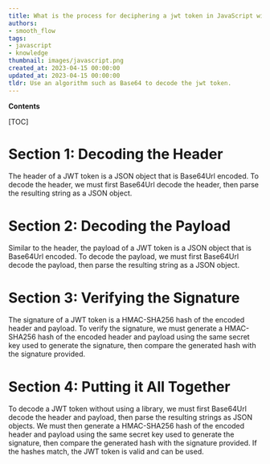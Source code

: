 ```yaml
---
title: What is the process for deciphering a jwt token in JavaScript without using a library?
authors:
- smooth_flow
tags:
- javascript
- knowledge
thumbnail: images/javascript.png
created_at: 2023-04-15 00:00:00
updated_at: 2023-04-15 00:00:00
tldr: Use an algorithm such as Base64 to decode the jwt token.
---
```


**Contents**

[TOC]

# Section 1: Decoding the Header

The header of a JWT token is a JSON object that is Base64Url encoded. To decode the header, we must first Base64Url decode the header, then parse the resulting string as a JSON object.

# Section 2: Decoding the Payload

Similar to the header, the payload of a JWT token is a JSON object that is Base64Url encoded. To decode the payload, we must first Base64Url decode the payload, then parse the resulting string as a JSON object.

# Section 3: Verifying the Signature

The signature of a JWT token is a HMAC-SHA256 hash of the encoded header and payload. To verify the signature, we must generate a HMAC-SHA256 hash of the encoded header and payload using the same secret key used to generate the signature, then compare the generated hash with the signature provided.

# Section 4: Putting it All Together

To decode a JWT token without using a library, we must first Base64Url decode the header and payload, then parse the resulting strings as JSON objects. We must then generate a HMAC-SHA256 hash of the encoded header and payload using the same secret key used to generate the signature, then compare the generated hash with the signature provided. If the hashes match, the JWT token is valid and can be used.
